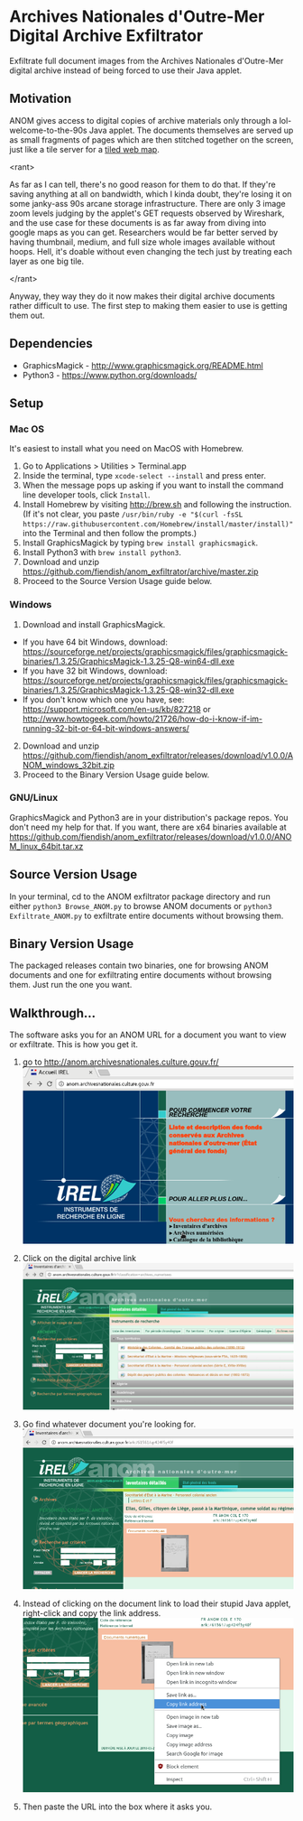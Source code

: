 # Archives Nationales d'Outre-Mer Digital Archive Exfiltrator
Exfiltrate full document images from the Archives Nationales d'Outre-Mer digital archive instead of being forced to use their Java applet.

## Motivation
ANOM gives access to digital copies of archive materials only through a lol-welcome-to-the-90s Java applet. The documents themselves are served up as small fragments of pages which are then stitched together on the screen, just like a tile server for a [tiled web map](https://en.wikipedia.org/wiki/Tiled_web_map). 

\<rant\>

As far as I can tell, there's no good reason for them to do that. If they're saving anything at all on bandwidth, which I kinda doubt, they're losing it on some janky-ass 90s arcane storage infrastructure. There are only 3 image zoom levels judging by the applet's GET requests observed by Wireshark, and the use case for these documents is as far away from diving into google maps as you can get. Researchers would be far better served by having thumbnail, medium, and full size whole images available without hoops. Hell, it's doable without even changing the tech just by treating each layer as one big tile.

\</rant\>

Anyway, they way they do it now makes their digital archive documents rather difficult to use.
The first step to making them easier to use is getting them out.

## Dependencies
* GraphicsMagick - http://www.graphicsmagick.org/README.html
* Python3 - https://www.python.org/downloads/

## Setup
### Mac OS
It's easiest to install what you need on MacOS with Homebrew.

1. Go to Applications > Utilities > Terminal.app
2. Inside the terminal, type `xcode-select --install` and press enter.
3. When the message pops up asking if you want to install the command line developer tools, click `Install`.
4. Install Homebrew by visiting http://brew.sh and following the instruction. (If it's not clear, you paste `/usr/bin/ruby -e "$(curl -fsSL https://raw.githubusercontent.com/Homebrew/install/master/install)"` into the Terminal and then follow the prompts.)
4. Install GraphicsMagick by typing `brew install graphicsmagick`.
5. Install Python3 with `brew install python3`.
6. Download and unzip https://github.com/fiendish/anom_exfiltrator/archive/master.zip
7. Proceed to the Source Version Usage guide below.

### Windows
1. Download and install GraphicsMagick. 
  - If you have 64 bit Windows, download: https://sourceforge.net/projects/graphicsmagick/files/graphicsmagick-binaries/1.3.25/GraphicsMagick-1.3.25-Q8-win64-dll.exe
  - If you have 32 bit Windows, download: https://sourceforge.net/projects/graphicsmagick/files/graphicsmagick-binaries/1.3.25/GraphicsMagick-1.3.25-Q8-win32-dll.exe
  - If you don't know which one you have, see: https://support.microsoft.com/en-us/kb/827218 or http://www.howtogeek.com/howto/21726/how-do-i-know-if-im-running-32-bit-or-64-bit-windows-answers/
2. Download and unzip https://github.com/fiendish/anom_exfiltrator/releases/download/v1.0.0/ANOM_windows_32bit.zip
3. Proceed to the Binary Version Usage guide below.

### GNU/Linux
GraphicsMagick and Python3 are in your distribution's package repos. You don't need my help for that.
If you want, there are x64 binaries available at https://github.com/fiendish/anom_exfiltrator/releases/download/v1.0.0/ANOM_linux_64bit.tar.xz

## Source Version Usage
In your terminal, cd to the ANOM exfiltrator package directory and run either `python3 Browse_ANOM.py` to browse ANOM documents or `python3 Exfiltrate_ANOM.py` to exfiltrate entire documents without browsing them.

## Binary Version Usage
The packaged releases contain two binaries, one for browsing ANOM documents and one for exfiltrating entire documents without browsing them. Just run the one you want.

## Walkthrough...
The software asks you for an ANOM URL for a document you want to view or exfiltrate. This is how you get it.

1. go to http://anom.archivesnationales.culture.gouv.fr/
![ANOM front page](screenshots/screen1.png)

2. Click on the digital archive link
![digital archive](screenshots/screen2.png)

3. Go find whatever document you're looking for.
![example document](screenshots/screen3.png)

4. Instead of clicking on the document link to load their stupid Java applet, right-click and copy the link address.
![copy the link url](screenshots/screen4.png)

5. Then paste the URL into the box where it asks you.
